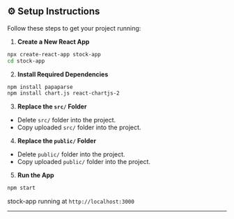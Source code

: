 ## ⚙️ Setup Instructions

Follow these steps to get your project running:

1. **Create a New React App**
```bash
npx create-react-app stock-app
cd stock-app
```

2. **Install Required Dependencies**
```bash
npm install papaparse
npm install chart.js react-chartjs-2 

```

3. **Replace the `src/` Folder**
- Delete `src/` folder into the project.
- Copy uploaded `src/` folder into the project.

4. **Replace the `public/` Folder**
- Delete `public/` folder into the project.
- Copy uploaded `public/` folder into the project.


5. **Run the App**
```bash
npm start
```

stock-app running at `http://localhost:3000`

---
